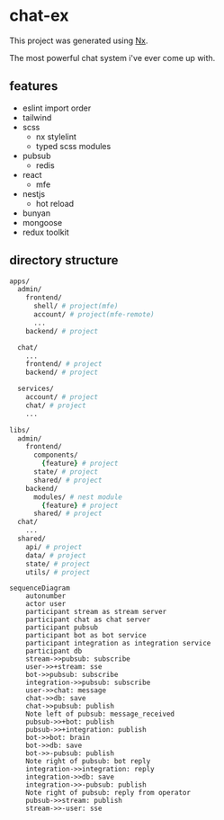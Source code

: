 # chat-ex

This project was generated using [Nx](https://nx.dev).

The most powerful chat system i've ever come up with.

## features

- eslint import order
- tailwind
- scss
  - nx stylelint
  - typed scss modules
- pubsub
  - redis
- react
  - mfe
- nestjs
  - hot reload
- bunyan
- mongoose
- redux toolkit

## directory structure

```zsh
apps/
  admin/
    frontend/
      shell/ # project(mfe)
      account/ # project(mfe-remote)
      ...
    backend/ # project

  chat/
    ...
    frontend/ # project
    backend/ # project

  services/
    account/ # project
    chat/ # project
    ...

libs/
  admin/
    frontend/
      components/
        {feature} # project
      state/ # project
      shared/ # project
    backend/
      modules/ # nest module
        {feature} # project
      shared/ # project
  chat/
    ...
  shared/
    api/ # project
    data/ # project
    state/ # project
    utils/ # project

```

```mermaid
sequenceDiagram
    autonumber
    actor user
    participant stream as stream server
    participant chat as chat server
    participant pubsub
    participant bot as bot service
    participant integration as integration service
    participant db
    stream->>pubsub: subscribe
    user->>+stream: sse
    bot->>pubsub: subscribe
    integration->>pubsub: subscribe
    user->>chat: message
    chat->>db: save
    chat->>pubsub: publish
    Note left of pubsub: message_received
    pubsub->>+bot: publish
    pubsub->>+integration: publish
    bot->>bot: brain
    bot->>db: save
    bot->>-pubsub: publish
    Note right of pubsub: bot reply
    integration->>integration: reply
    integration->>db: save
    integration->>-pubsub: publish
    Note right of pubsub: reply from operator
    pubsub->>stream: publish
    stream->>-user: sse

```
